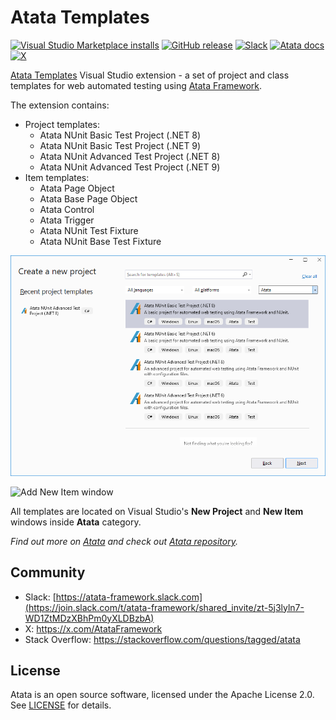 # Atata Templates

[![Visual Studio Marketplace installs](https://img.shields.io/visual-studio-marketplace/i/YevgeniyShunevych.AtataTemplates)](https://marketplace.visualstudio.com/items?itemName=YevgeniyShunevych.AtataTemplates)
[![GitHub release](https://img.shields.io/github/release/atata-framework/atata-templates.svg)](https://github.com/atata-framework/atata-templates/releases)
[![Slack](https://img.shields.io/badge/join-Slack-green.svg?colorB=4EB898)](https://join.slack.com/t/atata-framework/shared_invite/zt-5j3lyln7-WD1ZtMDzXBhPm0yXLDBzbA)
[![Atata docs](https://img.shields.io/badge/docs-Atata_Framework-orange.svg)](https://atata.io)
[![X](https://img.shields.io/badge/follow-@AtataFramework-blue.svg)](https://x.com/AtataFramework)

[Atata Templates](https://marketplace.visualstudio.com/items?itemName=YevgeniyShunevych.AtataTemplates)
Visual Studio extension - a set of project and class templates for web automated testing using [Atata Framework](https://atata.io).

The extension contains:

- Project templates:
  - Atata NUnit Basic Test Project (.NET 8)
  - Atata NUnit Basic Test Project (.NET 9)
  - Atata NUnit Advanced Test Project (.NET 8)
  - Atata NUnit Advanced Test Project (.NET 9)
- Item templates:
  - Atata Page Object
  - Atata Base Page Object
  - Atata Control
  - Atata Trigger
  - Atata NUnit Test Fixture
  - Atata NUnit Base Test Fixture

![Add New Project window](images/new-project-window.png?v5)

![Add New Item window](images/new-item-window.png?v2)

All templates are located on Visual Studio's **New Project** and **New Item** windows inside **Atata** category.

*Find out more on [Atata](https://atata.io) and check out [Atata repository](https://github.com/atata-framework/atata).*

## Community

- Slack: [https://atata-framework.slack.com](https://join.slack.com/t/atata-framework/shared_invite/zt-5j3lyln7-WD1ZtMDzXBhPm0yXLDBzbA)
- X: https://x.com/AtataFramework
- Stack Overflow: https://stackoverflow.com/questions/tagged/atata

## License

Atata is an open source software, licensed under the Apache License 2.0.
See [LICENSE](LICENSE) for details.
